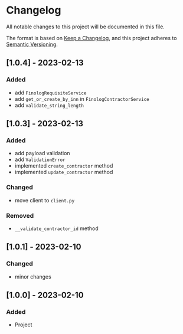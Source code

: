 # Changelog
All notable changes to this project will be documented in this file.

The format is based on [Keep a Changelog](https://keepachangelog.com/en/1.0.0/),
and this project adheres to [Semantic Versioning](https://semver.org/spec/v2.0.0.html).

## [1.0.4] - 2023-02-13
### Added
- add `FinologRequisiteService`
- add `get_or_create_by_inn` in `FinologContractorService`
- add `validate_string_length`


## [1.0.3] - 2023-02-13
### Added
- add payload validation
- add `ValidationError`
- implemented `create_contractor` method
- implemented `update_contractor` method

### Changed
- move client to `client.py`

### Removed
- `__validate_contractor_id` method

## [1.0.1] - 2023-02-10
### Changed
- minor changes

## [1.0.0] - 2023-02-10
### Added
- Project
